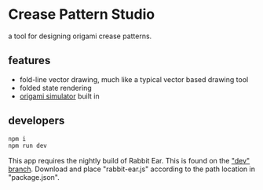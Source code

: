 # Crease Pattern Studio

a tool for designing origami crease patterns.

## features

- fold-line vector drawing, much like a typical vector based drawing tool
- folded state rendering
- [origami simulator](https://origamisimulator.org/) built in

## developers

```bash
npm i
npm run dev
```

This app requires the nightly build of Rabbit Ear. This is found on the ["dev" branch](https://github.com/robbykraft/Origami/tree/dev). Download and place "rabbit-ear.js" according to the path location in "package.json".
